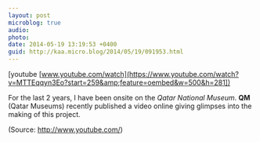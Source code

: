 ```yaml
---
layout: post
microblog: true
audio: 
photo: 
date: 2014-05-19 13:19:53 +0400
guid: http://kaa.micro.blog/2014/05/19/091953.html
---
```

[youtube [www.youtube.com/watch](https://www.youtube.com/watch?v=MTTEqqyn3Eo?start=259&amp;feature=oembed&w=500&h=281])
<p>For the last 2 years, I have been onsite on the <em>Qatar National Museum</em>. <strong>QM</strong> (Qatar Museums) recently published a video online giving glimpses into the making of this project.</p><div class="attribution">(<span>Source:</span> <a href="http://www.youtube.com/">http://www.youtube.com/</a>)</div>
